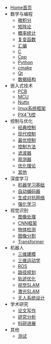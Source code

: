 * [Home首页](/)
* 数学与编程
  * [微积分](01数学与编程/微积分.md)
  * [矩阵论](01数学与编程/矩阵论.md)
  * [概率统计](01数学与编程/概率统计.md)
  * [复变函数](01数学与编程/复变函数.md)
  * [汇编](01数学与编程/汇编.md)
  * [C](01数学与编程/C.md)
  * [Cpp](01数学与编程/Cpp.md)
  * [Python](01数学与编程/Python.md)
  * [cmake](01数学与编程/cmake.md)
  * [Qt](01数学与编程/Qt.md)
  * [数据结构](01数学与编程/数据结构.md)
* 嵌入式技术
  * [PCB](02嵌入式技术/PCB.md)
  * [MCU](02嵌入式技术/MCU.md)
  * [Nuttx](02嵌入式技术/Nuttx.md)
  * [linux系统框架](02嵌入式技术/linux系统框架.md)
  * [PX4飞控](02嵌入式技术/PX4飞控.md)
* 控制与优化
  * [经典控制](03控制与优化/经典控制.md)
  * [现代控制](03控制与优化/现代控制.md)
  * [最优控制](03控制与优化/最优控制.md)
  * [控制方法](03控制与优化/滤波器.md)
  * [滤波器](03控制与优化/滤波器.md)
  * [观测器](03控制与优化/观测器.md)
  * [优化理论](03控制与优化/优化理论.md)
  * [其他](03控制与优化/其他.md)
* 深度学习
  * [机器学习基础](08深度学习/机器学习基础.md)
  * [自动编码器](08深度学习/自动编码器.md)
  * [生成对抗网络](08深度学习/生成对抗网络.md)
  * [强化学习](08深度学习/强化学习.md)
* 视觉识别
  * [图像处理](03视觉识别/图像处理.md)
  * [CNN框架](03视觉识别/CNN框架.md)
  * [物体检测](03视觉识别/物体检测.md)
  * [图像分割](03视觉识别/图像分割.md)
  * [Transformer](03视觉识别/Transformer.md)
* 机器人
  * [三维建模](06机器人/三维建模.md)
  * [三维运动学](06机器人/三维运动学.md)
  * [ROS](06机器人/ROS.md)
  * [路径规划](06机器人/路径规划.md)
  * [轨迹优化](06机器人/轨迹优化.md)
  * [视觉SLAM](06机器人/视觉SLAM.md)
  * [激光SLAM](06机器人/激光SLAM.md)
  * [无人系统设计](06机器人/无人系统设计.md)
* 学术研究
  * [论文写作](07学术研究/论文写作.md)
  * [研究分析](07学术研究/研究分析.md)
  * [科研进展](07学术研究/科研进展.md)
* 其他
  - [测试](其他/测试文档.md)


